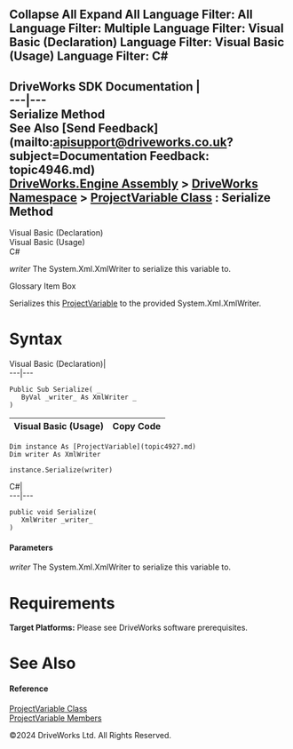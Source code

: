        

 Collapse All Expand All  Language Filter: All  Language Filter: Multiple  Language Filter: Visual Basic (Declaration) Language Filter: Visual Basic (Usage) Language Filter: C#  
---  
DriveWorks SDK Documentation  |   
---|---  
Serialize Method   
See Also [Send Feedback](mailto:apisupport@driveworks.co.uk?subject=Documentation Feedback: topic4946.md)  
[DriveWorks.Engine Assembly](topic2156.md) > [DriveWorks Namespace](topic2159.md) > [ProjectVariable Class](topic4927.md) : Serialize Method  
---  
  
Visual Basic (Declaration)    
Visual Basic (Usage)    
C# 

_writer_
    The System.Xml.XmlWriter to serialize this variable to.

Glossary Item Box

Serializes this [ProjectVariable](topic4927.md) to the provided System.Xml.XmlWriter. 

# Syntax

Visual Basic (Declaration)|   
---|---  
      
    
    Public Sub Serialize( _
       ByVal _writer_ As XmlWriter _
    )   
  
Visual Basic (Usage)| Copy Code  
---|---  
      
    
    Dim instance As [ProjectVariable](topic4927.md)
    Dim writer As XmlWriter
     
    instance.Serialize(writer)  
  
C#|   
---|---  
      
    
    public void Serialize( 
       XmlWriter _writer_
    )  
  
#### Parameters

 _writer_
    The System.Xml.XmlWriter to serialize this variable to.

# Requirements

**Target Platforms:** Please see DriveWorks software prerequisites.

# See Also

#### Reference

[ProjectVariable Class](topic4927.md)   
[ProjectVariable Members](topic4928.md)

©2024 DriveWorks Ltd. All Rights Reserved.
